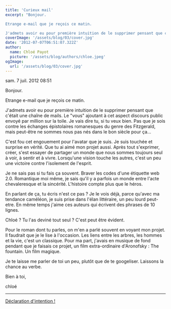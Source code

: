 ```yaml
---
title: 'Curieux mail'
excerpt: "Bonjour.

Etrange e-mail que je reçois ce matin.

J'admets avoir eu pour première intuition de le supprimer pensant que c'était une chaîne de mails."
coverImage: '/assets/blog/03/cover.jpg'
date: '2012-07-07T06:51:07.322Z'
author:
  name: Chloé Payot
  picture: '/assets/blog/authors/chloe.jpeg'
ogImage:
  url: '/assets/blog/03/cover.jpg'
---
```



sam. 7 juil. 2012 08:51

Bonjour.

Etrange e-mail que je reçois ce matin.

J'admets avoir eu pour première intuition de le supprimer pensant que c'était une chaîne de mails. Le "vous" ajoutant à cet aspect discours public envoyé par million sur la toile. Je vais dire tu, si tu veux bien. Pas que je sois contre les échanges épistolaires romanesques du genre des Fitzgerald, mais peut-être ne sommes nous pas nés dans le bon siècle pour ça...

C'est fou cet engouement pour l'avatar que je suis. Je suis touchée et surprise en vérité. Que tu ai aimé mon projet aussi. Après tout s'exprimer, créer, s'est essayer de partager un monde que nous sommes toujours seul à voir, à sentir et à vivre. Lorsqu'une vision touche les autres, c'est un peu une victoire contre l'isolement de l'esprit. 

Je ne sais pas si tu fais ça souvent. Braver les codes d'une étiquette web 2.0. 
Romantique moi même, je sais qu'il y a parfois un monde entre l'acte chevaleresque et la sincérité. L'histoire compte plus que le héros. 

En parlant de ça, tu écris n'est ce pas ? Je le vois déjà, parce qu'avec ma tendance caméléon, je suis prise dans l'élan littéraire, un peu lourd peut-etre. En même temps j'aime ces auteurs qui écrivent des phrases de 10 lignes. 

Chloé ? Tu l'as deviné tout seul ? C'est peut être évident. 

Pour le roman dont tu parles, on m'en a parlé souvent en voyant mon projet. Il faudrait que je le lise à l'occasion. Les liens entre les arbres, les hommes et la vie, c'est un classique. Pour ma part, j'avais en musique de fond pendant que je faisais ce projet, un film extra-ordinaire d'Aronofsky : The fountain. Un film magique. 


Je te laisse me parler de toi un peu, plutôt que de te googeliser. Laissons la chance au verbe. 

Bien à toi,

chloé 

<hr />

<a href="/posts/04-declaration">Déclaration d'intention !</a>
